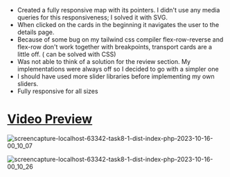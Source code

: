 - Created a fully responsive map with its pointers. I didn't use any media queries for this responsiveness; I solved it with SVG.
- When clicked on the cards in the beginning it navigates the user to the details page.
- Because of some bug on my tailwind css compiler flex-row-reverse and flex-row don't work together with breakpoints, transport cards are a little off. ( can be solved with CSS)
- Was not able to think of a solution for the review section. My  implementations were always off so I decided to go with a simpler one
- I should have used more slider libraries before implementing my own sliders.
- Fully responsive for all sizes 


# [Video Preview](https://youtu.be/W8zrI4bx2Ww)


![screencapture-localhost-63342-task8-1-dist-index-php-2023-10-16-00_10_07](https://github.com/yumitdemir/MEGAPARTS-v2/assets/108368506/7d8bfac4-3a31-4e2c-8f7e-afba251315b8)

![screencapture-localhost-63342-task8-1-dist-index-php-2023-10-16-00_10_26](https://github.com/yumitdemir/MEGAPARTS-v2/assets/108368506/351797bd-aed1-4790-9cc7-ca2809d02bfb)
